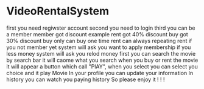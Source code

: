 # VideoRentalSystem
first you need regiwster account 
second you need to login
third you can be a member
member got discount example
rent got 40% discount
buy got 30% discount
buy only can buy one time 
rent can always repeating rent 
if you not member yet system will ask you want to apply membership
if you less money system will ask you relod money first 
you can search the movie by search bar it will caome what you search
when you buy or rent the movie it will appear a button which call "PlAY", when you select you can select you choice and it play Movie 
In your profile you can update your information
In history you can watch you paying history
So please enjoy it ! ! !

